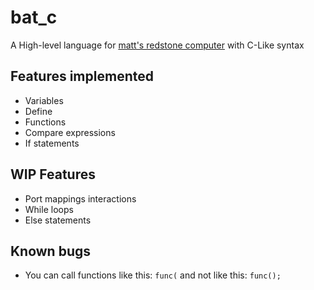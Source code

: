 # bat_c
A High-level language for [matt's redstone computer](https://github.com/mattbatwings/BatPU-2) with C-Like syntax
## Features implemented
- Variables
- Define
- Functions
- Compare expressions
- If statements
## WIP Features
- Port mappings interactions
- While loops
- Else statements
## Known bugs
- You can call functions like this: ```func(``` and not like this: ```func();```
